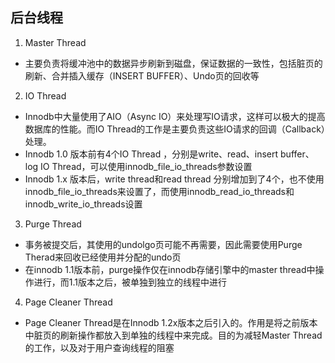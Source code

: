 ## 后台线程
1. Master Thread
* 主要负责将缓冲池中的数据异步刷新到磁盘，保证数据的一致性，包括脏页的刷新、合并插入缓存（INSERT BUFFER）、Undo页的回收等
2. IO Thread
* Innodb中大量使用了AIO（Async IO）来处理写IO请求，这样可以极大的提高数据库的性能。而IO Thread的工作是主要负责这些IO请求的回调（Callback）处理。
* Innodb 1.0 版本前有4个IO Thread ，分别是write、read、insert buffer、log IO Thread，可以使用innodb_file_io_threads参数设置
* Innodb 1.x 版本后，write thread和read thread 分别增加到了4个，也不使用innodb_file_io_threads来设置了，而使用innodb_read_io_threads和innodb_write_io_threads设置
3. Purge Thread
* 事务被提交后，其使用的undolgo页可能不再需要，因此需要使用Purge Therad来回收已经使用并分配的undo页
* 在innodb 1.1版本前，purge操作仅在innodb存储引擎中的master thread中操作进行，而1.1版本之后，被单独到独立的线程中进行
4. Page Cleaner Thread
* Page Cleaner Thread是在Innodb 1.2x版本之后引入的。作用是将之前版本中脏页的刷新操作都放入到单独的线程中来完成。目的为减轻Master Thread的工作，以及对于用户查询线程的阻塞
